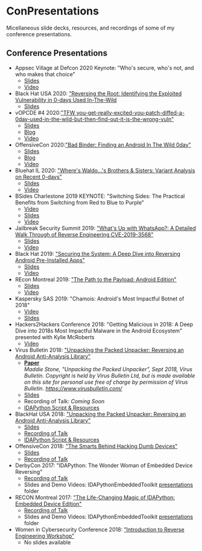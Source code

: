 # ConPresentations
Micellaneous slide decks, resources, and recordings of some of my conference presentations.

## Conference Presentations
* Appsec Village at Defcon 2020 Keynote: "Who's secure, who's not, and who makes that choice"
    + [Slides](AppsecVillage2020.Keynote.pdf)
    + [Video](https://www.youtube.com/watch?v=t5-Jk7Lg6Pw)
* Black Hat USA 2020: ["Reversing the Root: Identifying the Exploited Vulnerability in 0-days Used In-The-Wild](https://www.blackhat.com/us-20/briefings/schedule/#reversing-the-root-identifying-the-exploited-vulnerability-in--days-used-in-the-wild-20308)
    + [Slides](BH2020.ReversingTheRoot.pdf)
* vOPCDE #4 2020:["TFW you-get-really-excited-you-patch-diffed-a-0day-used-in-the-wild-but-then-find-out-it-is-the-wrong-vuln"](https://www.opcde.com/speakers/speakers-20200506/)
    + [Slides](vOPCDE4.tfw.pdf)
    + [Blog](https://googleprojectzero.blogspot.com/2020/04/tfw-you-get-really-excited-you-patch.html)
    + [Video](https://www.youtube.com/watch?v=8_i4X9MMjbE)
* OffensiveCon 2020:["Bad Binder: Finding an Android In The Wild 0day"](https://www.offensivecon.org/speakers/2020/maddie-stone.html)
    + [Slides](OffensiveCon2020.BadBinder.pdf)
    + [Blog](https://googleprojectzero.blogspot.com/2019/11/bad-binder-android-in-wild-exploit.html)
    + [Video](https://www.youtube.com/watch?v=TAwQ4ezgEIo)
* Bluehat IL 2020: ["Where's Waldo...'s Brothers & Sisters: Variant Analysis on Recent 0-days"](https://www.bluehatil.com/abstracts#collapse-Waldo)
    + [Slides](BluehatIL2020.VariantAnalyis.pdf)
    + [Video](https://www.youtube.com/watch?v=mC1Pwsdy814)
* BSides Charlestone 2019 KEYNOTE: "Switching Sides: The Practical Benefits from Switching from Red to Blue to Purple" 
    + [Video](https://www.youtube.com/watch?v=0kJsVKFSrHo)
    + [Slides](BSidesCharleston.SwitchingSides.pdf)
    + [Video](https://www.youtube.com/watch?v=0kJsVKFSrHo)
* Jailbreak Security Summit 2019: ["What's Up with WhatsApp?: A Detailed Walk Through of Reverse Engineering CVE-2019-3568"](http://www.jailbreaksecuritysummit.com/)
    + [Slides](Jailbreak2019.WhatsUpWithWhatsApp.pdf)
    + [Video](https://vimeo.com/377181218)
* Black Hat 2019: ["Securing the System: A Deep Dive into Reversing Android Pre-Installed Apps"](https://www.blackhat.com/us-19/briefings/schedule/index.html#securing-the-system-a-deep-dive-into-reversing-android-pre-installed-apps-16040)
    + [Slides](Blackhat2019.SecuringTheSystem.pdf)
    + [Video](https://www.youtube.com/watch?v=U6qTcpCfuFc&list=PLH15HpR5qRsWrfkjwFSI256x1u2Zy49VI)
* REcon Montreal 2019: ["The Path to the Payload: Android Edition"](https://cfp.recon.cx/reconmtl2019/talk/TMHQGV/)
    + [Slides](REcon2019.PathToThePayload.pdf)
    + [Video](https://recon.cx/media-archive/2019/Session.005.Maddie_Stone.The_path_to_the_payload_Android_Edition-J3ZnNl2GYjEfa.mp4)
* Kaspersky SAS 2019: "Chamois: Android's Most Impactful Botnet of 2018"
    + [Video](https://www.youtube.com/watch?v=J2QBvetsdWc)
    + [Slides](KasperskySAS2019.Chamois.pdf)
* Hackers2Hackers Conference 2018: "Getting Malicious in 2018: A Deep Dive into 2018s Most Impactful Malware in the Android Ecosystem" presented with Kylie McRoberts
    + [Video](https://www.youtube.com/watch?v=DE6iKHtyc-M&list=PL7uEW5r1x-PL_JPNHGUFKXmew3hVDP6jS&index=23)
* Virus Bulletin 2018: ["Unpacking the Packed Unpacker: Reversing an Android Anti-Analysis Library"](https://www.virusbulletin.com/conference/vb2018/abstracts/unpacking-packed-unpacker-reversing-android-anti-analysis-library)
    + [**Paper**](VB2018.UnpackingThePackedUnpacker.Paper.pdf)<br/>
    *Maddie Stone, "Unpacking the Packed Unpacker", Sept 2018, Virus Bulletin. Copyright is held by Virus Bulletin
Ltd, but is made available on this site for personal use free of charge by permission of Virus
Bulletin. https://www.virusbulletin.com/*
    + [Slides](VB2018.UnpackingThePackedUnpacker.Slides.pdf) 
    + Recording of Talk: *Coming Soon*
    + [IDAPython Script & Resources](https://github.com/maddiestone/IDAPythonEmbeddedToolkit/tree/master/Android)
* BlackHat USA 2018: ["Unpacking the Packed Unpacker: Reversing an Android Anti-Analysis Library"](https://www.blackhat.com/us-18/briefings/schedule/#unpacking-the-packed-unpacker-reverse-engineering-an-android-anti-analysis-native-library-10795)
    + [Slides](https://i.blackhat.com/us-18/Thu-August-9/us-18-Stone-Unpacking-The-Packed-Unpacker.pdf)
    + [Recording of Talk](https://www.youtube.com/watch?v=s0Tqi7fuOSU)
    + [IDAPython Script & Resources](https://github.com/maddiestone/IDAPythonEmbeddedToolkit/tree/master/Android)
* OffensiveCon 2018: ["The Smarts Behind Hacking Dumb Devices"](https://www.offensivecon.org/speakers/2018/maddie-stone.html)
    + [Slides](OffensiveCon2018.SmartsBehindHackingDumbDevices.pdf)
    + [Recording of Talk](https://www.youtube.com/watch?v=yU1BrY1ZB2o)
* DerbyCon 2017: "IDAPython: The Wonder Woman of Embedded Device Reversing"
    + [Recording of Talk](http://www.irongeek.com/i.php?page=videos/derbycon7/t215-idapython-the-wonder-woman-of-embedded-device-reversing-maddie-stone)
    + Slides and Demo Videos: IDAPythonEmbeddedToolkit [presentations](https://github.com/maddiestone/IDAPythonEmbeddedToolkit/tree/master/presentations/) folder
* RECON Montreal 2017: ["The Life-Changing Magic of IDAPython: Embedded Device Edition"](https://recon.cx/2017/montreal/talks/idapython.html)
    + [Recording of Talk](https://recon.cx/media-archive/2017/mtl/recon2017-mtl-20-maddie-stone-The-Life-Changing-Magic-of-IDAPython-Embedded-Device-Edition.mp4)
    + Slides and Demo Videos: IDAPythonEmbeddedToolkit [presentations](https://github.com/maddiestone/IDAPythonEmbeddedToolkit/tree/master/presentations/) folder
* Women in Cybersecurity Conference 2018: ["Introduction to Reverse Engineering Workshop"](https://static1.squarespace.com/static/5985f3ae4c0dbf14605d1cbf/t/5a12fd17652dea6e842b6601/1511193886468/WiCyS_Program_2017.pdf)
    + No slides available

